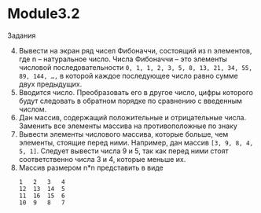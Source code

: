 # Module3.2
Задания

4)	Вывести на экран ряд чисел Фибоначчи, состоящий из n элементов, где n – натуральное число.
	Числа Фибоначчи – это элементы числовой последовательности ```0, 1, 1, 2, 3, 5, 8, 13, 21, 34, 55, 89, 144, …,``` в которой каждое последующее число равно сумме двух предыдущих.
5)	Вводится число. Преобразовать его в другое число, цифры которого будут следовать в обратном порядке по сравнению с введенным числом.
6)	Дан массив, содержащий положительные и отрицательные числа. Заменить все элементы массива на противоположные по знаку
7)	Вывести элементы числового массива, которые больше, чем элементы, стоящие перед ними. 
	Например, дан массив ```[3, 9, 8, 4, 5, 1]```. Следует вывести числа 9 и 5, так как перед ними стоят соответственно числа 3 и 4, которые меньше их.
8)	Массив размером n*n представить в виде
	```
	1	2	3	4
	12	13	14	5
	11	16	15	6
	10	9	8	7
	```